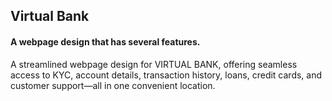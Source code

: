 ## Virtual Bank
#### A webpage design that has several features.


A streamlined webpage design for VIRTUAL BANK, offering seamless access to KYC, account details, transaction history, loans, credit cards, and customer support—all in one convenient location.
